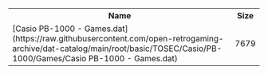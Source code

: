 <table>
<tr><th>Name</th><th>Size</th></tr>
<tr><td>
[Casio PB-1000 - Games.dat](https://raw.githubusercontent.com/open-retrogaming-archive/dat-catalog/main/root/basic/TOSEC/Casio/PB-1000/Games/Casio PB-1000 - Games.dat)
</td><td>7679</td></tr>
</table>
